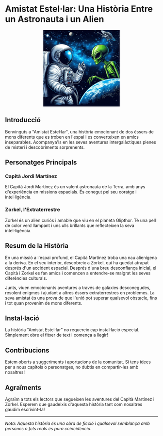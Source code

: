 # Amistat Estel·lar: Una Història Entre un Astronauta i un Alien

<div align="center">
    <img src="img/astroAndAlien.jpg" alt="Astronaut and Alien" width="50%" height="50%">
</div>

## Introducció

Benvinguts a "Amistat Estel·lar", una història emocionant de dos éssers de mons diferents que es troben en l'espai i es converteixen en amics inseparables. Acompanya'ls en les seves aventures intergalàctiques plenes de misteri i descobriments sorprenents.

## Personatges Principals

### Capità Jordi Martínez

El Capità Jordi Martínez és un valent astronauta de la Terra, amb anys d'experiència en missions espacials. És conegut pel seu coratge i intel·ligència.

### Zorkel, l'Extraterrestre

Zorkel és un alien curiós i amable que viu en el planeta Glipthor. Té una pell de color verd llampant i uns ulls brillants que reflecteixen la seva intel·ligència.

## Resum de la Història

En una missió a l'espai profund, el Capità Martínez troba una nau alienígena a la deriva. En el seu interior, descobreix a Zorkel, qui ha quedat atrapat després d'un accident espacial. Després d'una breu desconfiança inicial, el Capità i Zorkel es fan amics i comencen a entendre-se malgrat les seves diferències culturals.

Junts, viuen emocionants aventures a través de galàxies desconegudes, resolent enigmes i ajudant a altres éssers extraterrestres en problemes. La seva amistat és una prova de que l'unió pot superar qualsevol obstacle, fins i tot quan provenim de mons diferents.

## Instal·lació

La història "Amistat Estel·lar" no requereix cap instal·lació especial. Simplement obre el fitxer de text i comença a llegir!

## Contribucions

Estem oberts a suggeriments i aportacions de la comunitat. Si tens idees per a nous capítols o personatges, no dubtis en compartir-les amb nosaltres!

## Agraïments

Agraïm a tots els lectors que segueixen les aventures del Capità Martínez i Zorkel. Esperem que gaudeixis d'aquesta història tant com nosaltres gaudim escrivint-la!

---

*Nota: Aquesta història és una obra de ficció i qualsevol semblança amb persones o fets reals és pura coincidència.*
